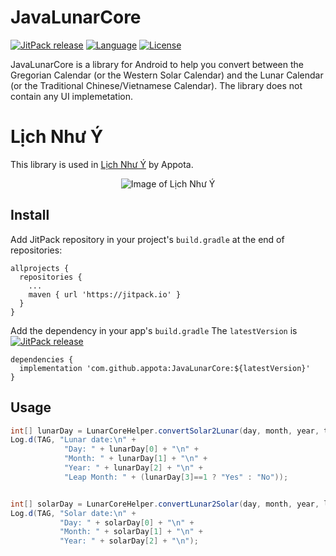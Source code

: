 # JavaLunarCore 
[![JitPack release](https://img.shields.io/badge/JitPack-v1.0-green.svg)](https://github.com/appota/JavaLunarCore/releases/)
[![Language](https://img.shields.io/badge/language-java-orange.svg)](https://developer.android.com/guide/)
[![License](https://img.shields.io/badge/license-MIT-blue.svg)](https://github.com/appota/JavaLunarCore/blob/master/LICENSE)

JavaLunarCore is a library for Android to help you convert between the Gregorian Calendar (or the Western Solar Calendar) and the Lunar Calendar (or the Traditional Chinese/Vietnamese Calendar). The library does not contain any UI implemetation.

# Lịch Như Ý
This library is used in [Lịch
 Như Ý](https://play.google.com/store/apps/details?id=com.material.lichnhuy) by Appota.
 
  <p align="center"> 
    <img src="https://lh3.ggpht.com/OJqe8eU5repOIZZ-fVpT1pqPlYlaUi_mwvqNRWINKUZLyu1dvI2wEbzbFMuEqioEwPU=w1280-h665-rw" alt="Image of Lịch Như Ý">
 </p>
 

 
## Install
 
Add JitPack repository in your project's `build.gradle` at the end of repositories:

```
allprojects {
  repositories {
    ...
    maven { url 'https://jitpack.io' }
  }
}
```

Add the dependency in your app's `build.gradle`
The `latestVersion` is  [![JitPack release](https://img.shields.io/badge/JitPack-v1.0-green.svg)](https://github.com/appota/JavaLunarCore/releases/)
```
dependencies {
  implementation 'com.github.appota:JavaLunarCore:${latestVersion}'
}
```

## Usage

```java
int[] lunarDay = LunarCoreHelper.convertSolar2Lunar(day, month, year, timeZone);
Log.d(TAG, "Lunar date:\n" +
            "Day: " + lunarDay[0] + "\n" +
            "Month: " + lunarDay[1] + "\n" +
            "Year: " + lunarDay[2] + "\n" +
            "Leap Month: " + (lunarDay[3]==1 ? "Yes" : "No"));


int[] solarDay = LunarCoreHelper.convertLunar2Solar(day, month, year, lunarLeapMonth, timeZone);
Log.d(TAG, "Solar date:\n" +
           "Day: " + solarDay[0] + "\n" +
           "Month: " + solarDay[1] + "\n" +
           "Year: " + solarDay[2] + "\n");
```
